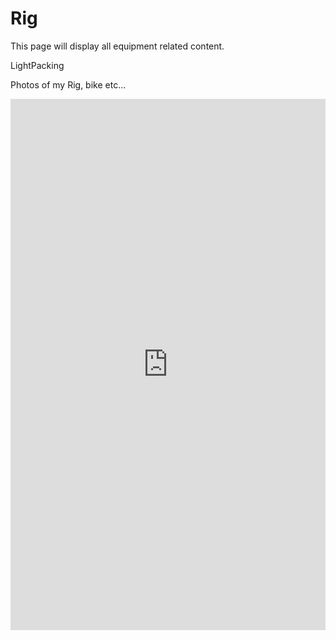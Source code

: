 # Rig

This page will display all equipment related content.

LightPacking

Photos of my Rig, bike etc...

<iframe src="https://lighterpack.com/e/bzytct" frameborder="0" width="100%" height="850" allowfullscreen></iframe>

